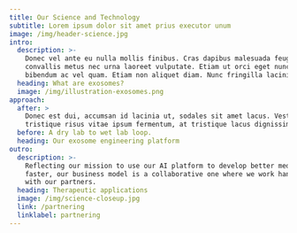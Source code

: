 ```yaml
---
title: Our Science and Technology
subtitle: Lorem ipsum dolor sit amet prius executor unum
image: /img/header-science.jpg
intro:
  description: >-
    Donec vel ante eu nulla mollis finibus. Cras dapibus malesuada feugiat. Sed
    convallis metus nec urna laoreet vulputate. Etiam ut orci eget nunc accumsan
    bibendum ac vel quam. Etiam non aliquet diam. Nunc fringilla lacinia auctor.
  heading: What are exosomes?
  image: /img/illustration-exosomes.png
approach:
  after: >
    Donec est dui, accumsan id lacinia ut, sodales sit amet lacus. Vestibulum
    tristique risus vitae ipsum fermentum, at tristique lacus dignissim.
  before: A dry lab to wet lab loop.
  heading: Our exosome engineering platform
outro:
  description: >-
    Reflecting our mission to use our AI platform to develop better medicines,
    faster, our business model is a collaborative one where we work hand in hand
    with our partners.
  heading: Therapeutic applications
  image: /img/science-closeup.jpg
  link: /partnering
  linklabel: partnering
---
```


